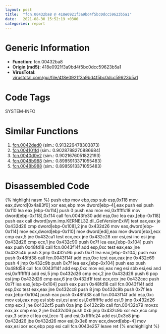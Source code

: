 ```yaml
---
layout: post
title:  "fcn.00432ba8 @ 418e0921f3a9bd4f5bc0dcc59623b5a1"
date:   2021-08-30 15:52:19 +0300
categories: report
---
```


# Generic Information
- **Function:** fcn.00432ba8
- **Origin (md5):** 418e0921f3a9bd4f5bc0dcc59623b5a1
- **VirusTotal:** [virustotal.com/gui/file/418e0921f3a9bd4f5bc0dcc59623b5a1][virustotal_ref]

# Code Tags
<span class="tag" id="SYSTEM-INFO">SYSTEM-INFO</span>


# Similar Functions

1. [fcn.0042ded0][similar_1_ref] (sim.: 0.913226478303873)
2. [fcn.004101fd][similar_2_ref] (sim.: 0.9028788270886684)
3. [fcn.0040d0e2][similar_3_ref] (sim.: 0.9021676051822193)
4. [fcn.0048b988][similar_4_ref] (sim.: 0.8985913371055483)
5. [fcn.0048b988][similar_5_ref] (sim.: 0.8985913371055483)


# Disassembled Code

{% highlight nasm %}
push ebp
mov ebp,esp
sub esp,0x118
mov eax,dword[0x4a83f0]
xor eax,ebp
mov dword[ebp-4],eax
push esi
push 0x110
lea eax,[ebp-0x114]
push 0
push eax
mov esi,0xfffffc18
mov dword[ebp-0x118],0x114
call fcn.0043fe30
add esp,0xc
lea eax,[ebp-0x118]
push eax
call dword[sym.imp.KERNEL32.dll_GetVersionExW]
test eax,eax
je 0x432d26
cmp dword[ebp-0x108],2
jne 0x432d26
mov eax,dword[ebp-0x114]
mov ecx,dword[ebp-0x110]
mov dword[edi],eax
mov dword[ebx],ecx
cmp eax,5
jne 0x432ca1
test ecx,ecx
jne 0x432c28
xor esi,esi
inc esi
jmp 0x432d26
cmp ecx,1
jne 0x432c90
push 0x7f
lea eax,[ebp-0x104]
push eax
push 0x48fd18
call fcn.0043f14f
add esp,0xc
test eax,eax
jne 0x432c4b
push 3
jmp 0x432c9b
push 0x7f
lea eax,[ebp-0x104]
push eax
push 0x48fd38
call fcn.0043f14f
add esp,0xc
test eax,eax
jne 0x432c69
push 4
jmp 0x432c9b
push 0x7f
lea eax,[ebp-0x104]
push eax
push 0x48fd58
call fcn.0043f14f
add esp,0xc
mov esi,eax
neg esi
sbb esi,esi
and esi,0xfffffffd
add esi,5
jmp 0x432d26
cmp ecx,2
jne 0x432d26
push 6
pop esi
jmp 0x432d26
cmp eax,6
jne 0x432d1f
test ecx,ecx
jne 0x432cec
push 0x7f
lea eax,[ebp-0x104]
push eax
push 0x48fd18
call fcn.0043f14f
add esp,0xc
test eax,eax
jne 0x432cc8
push 8
jmp 0x432c9b
push 0x7f
lea eax,[ebp-0x104]
push eax
push 0x48fd38
call fcn.0043f14f
add esp,0xc
mov esi,eax
neg esi
sbb esi,esi
and esi,0xfffffffe
add esi,9
jmp 0x432d26
cmp ecx,1
jne 0x432cf5
push 0xa
jmp 0x432c9b
call fcn.00432b79
movzx eax,ax
cmp eax,2
jne 0x432d06
push 0xb
jmp 0x432c9b
xor ecx,ecx
cmp eax,3
setne cl
lea esi,[ecx-1]
and esi,0xfffffc24
add esi,0x3e8
jmp 0x432d26
jbe 0x432d26
mov esi,0x3e8
mov ecx,dword[ebp-4]
mov eax,esi
xor ecx,ebp
pop esi
call fcn.0043e257
leave 
ret 
{% endhighlight %}


[similar_1_ref]: /report/fcn.0042ded0@ba86269e5231930ee4def4088ddb8d19
[similar_2_ref]: /report/fcn.004101fd@d3b17e7234a8b4bee51cf688dbfdf6d0
[similar_3_ref]: /report/fcn.0040d0e2@c299206e1e94de2392d4dd9464d03d54
[similar_4_ref]: /report/fcn.0048b988@fb9b7d22bc1c143ac66b0575cbdd088d
[similar_5_ref]: /report/fcn.0048b988@152885a790b99953ce23874f0947b7bd
[virustotal_ref]: https://www.virustotal.com/gui/file/418e0921f3a9bd4f5bc0dcc59623b5a1
